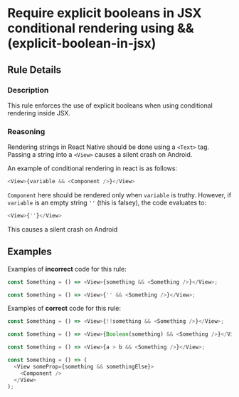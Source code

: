 # Require explicit booleans in JSX conditional rendering using && (explicit-boolean-in-jsx)

## Rule Details

### Description

This rule enforces the use of explicit booleans when using conditional rendering inside JSX.

### Reasoning

Rendering strings in React Native should be done using a `<Text>` tag. Passing a string into a `<View>` causes a silent crash on Android.

An example of conditional rendering in react is as follows:

```javascript
<View>{variable && <Component />}</View>
```

`Component` here should be rendered only when `variable` is truthy. However, if `variable` is an empty string `''` (this is falsey), the code evaluates to:

```javascript
<View>{''}</View>
```

This causes a silent crash on Android

## Examples

Examples of **incorrect** code for this rule:

```javascript
const Something = () => <View>{something && <Something />}</View>;
```

```javascript
const Something = () => <View>{'' && <Something />}</View>;
```

Examples of **correct** code for this rule:

```javascript
const Something = () => <View>{!!something && <Something />}</View>;
```

```javascript
const Something = () => <View>{Boolean(something) && <Something />}</View>;
```

```javascript
const Something = () => <View>{a > b && <Something />}</View>;
```

```javascript
const Something = () => (
  <View someProp={something && somethingElse}>
    <Component />
  </View>
);
```

